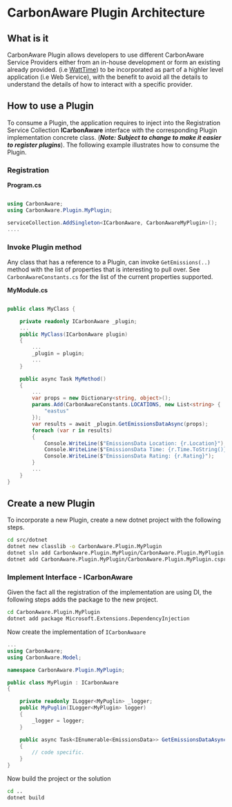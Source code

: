 # CarbonAware Plugin Architecture

## What is it   

CarbonAware Plugin allows developers to use different CarbonAware Service Providers either from an in-house development or form an existing already provided. (i.e [WattTime](https://www.wattime.org)) to be incorporated as part of a highler level application (i.e Web Service), with the benefit to avoid all the details to understand the details of how to interact with a specific provider.


## How to use a Plugin

To consume a Plugin, the application requires to inject into the Registration Service Collection **ICarbonAware** interface with the corresponding Plugin implementation concrete class. (***Note: Subject to change to make it easier to register plugins***). The following example illustrates how to consume the Plugin.

### Registration

**Program.cs**
```csharp

using CarbonAware;
using CarbonAware.Plugin.MyPlugin;

serviceCollection.AddSingleton<ICarbonAware, CarbonAwareMyPlugin>();
....
```

### Invoke Plugin method

Any class that has a reference to a Plugin, can invoke `GetEmissions(..)` method with the list of properties that is interesting to pull over. See `CarbonAwareConstants.cs` for the list of the current properties supported.

**MyModule.cs**
```csharp

public class MyClass {

    private readonly ICarbonAware _plugin;
    ...
    public MyClass(ICarbonAware plugin)
    {
        ...
        _plugin = plugin;
        ...
    }

    public async Task MyMethod()
    {
        ...
        var props = new Dictionary<string, object>();
        params.Add(CarbonAwareConstants.LOCATIONS, new List<string> {
            "eastus"
        });
        var results = await _plugin.GetEmissionsDataAsync(props);
        foreach (var r in results)
        {
            Console.WriteLine($"EmissionsData Location: {r.Location}");
            Console.WriteLine($"EmissionsData Time: {r.Time.ToString()}");
            Console.WriteLine($"EmissionsData Rating: {r.Rating}");
        }
        ...
    }
}
```


## Create a new Plugin

To incorporate a new Plugin, create a new dotnet project with the following steps.

```sh
cd src/dotnet
dotnet new classlib -o CarbonAware.Plugin.MyPlugin
dotnet sln add CarbonAware.Plugin.MyPlugin/CarbonAware.Plugin.MyPlugin.csprj
dotnet add CarbonAware.Plugin.MyPlugin/CarbonAware.Plugin.MyPlugin.csprj reference CarbonAware/CarbonAware.csproj
```
###  Implement Interface - ICarbonAware

Given the fact all the registration of the implementation are using DI, the following steps adds the package to the new project.

```sh
cd CarbonAware.Plugin.MyPlugin
dotnet add package Microsoft.Extensions.DependencyInjection
```

Now create the implementation of `ICarbonAwaare`

```csharp
...
using CarbonAware;
using CarbonAware.Model;

namespace CarbonAware.Plugin.MyPlugin;

public class MyPlugin : ICarbonAware
{

    private readonly ILogger<MyPuglin> _logger;
    public MyPuglin(ILogger<MyPlugin> logger)
    {
        _logger = logger;
    }

    public async Task<IEnumerable<EmissionsData>> GetEmissionsDataAsync(IDictionary props)
    {
        // code specific.
    }
}
```

Now build the project or the solution

```sh
cd ..
dotnet build
```

